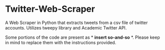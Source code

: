 # Twitter-Web-Scraper
A Web Scraper in Python that extracts tweets from a csv file of twitter accounts. Utilizes tweepy library and Academic Twitter API.

Some portions of the code are present as * **insert so-and-so** *. Please keep in mind to replace them with the instructions provided.
